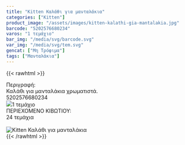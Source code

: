```yaml
---
title: "Kitten Καλάθι για μανταλάκια"
categories: ["Kitten"]
product_image: "/assets/images/kitten-kalathi-gia-mantalakia.jpg"
barcode: "5202576680234"
varos: "1 τεμάχιο"
bar_img: "/media/svg/barcode.svg"
var_img: "/media/svg/tem.svg"
gencat: ["Μη Τρόφιμα"]
tags: ["Μανταλάκια"]
---
```

{{< rawhtml >}}

<div class="sload213"><div class="product"><div id="sistatika">Περιγραφή:</div><div class="alltext">Καλάθι για μανταλάκια χρωματιστά.</div><div id="barcode"><div id="barimage1"></div><span id="bartext">5202576680234</span></div>

<div id="varos"><div id="varosimage" style="margin:0"><img src="/media/icons/tem.png"><span id="varostext">1 τεμάχιο</span></div></div><div id="kivotio">ΠΕΡΙΕΧΟΜΕΝΟ ΚΙΒΩΤΙΟΥ:<br>24 τεμάχια</div><br><div class="pimg"><img alt="Kitten Καλάθι για μανταλάκια" title="Kitten Καλάθι για μανταλάκια" src="/assets/images/kitten-kalathi-gia-mantalakia.jpg"></div></div></div>
{{< /rawhtml >}}


